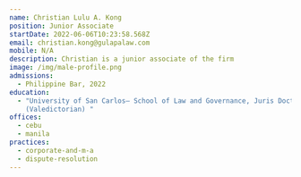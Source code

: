 ```yaml
---
name: Christian Lulu A. Kong
position: Junior Associate
startDate: 2022-06-06T10:23:58.568Z
email: christian.kong@gulapalaw.com
mobile: N/A
description: Christian is a junior associate of the firm
image: /img/male-profile.png
admissions:
  - Philippine Bar, 2022
education:
  - "University of San Carlos– School of Law and Governance, Juris Doctor, 2020
    (Valedictorian) "
offices:
  - cebu
  - manila
practices:
  - corporate-and-m-a
  - dispute-resolution
---
```

